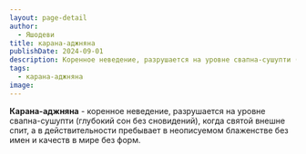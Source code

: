 ```yaml
---
layout: page-detail
author:
  - Яшодеви
title: карана-аджняна
publishDate: 2024-09-01
description: Коренное неведение, разрушается на уровне свапна-сушупти (глубокий сон без сновидений), когда святой внешне спит, а в действительности пребывает в неописуемом блаженстве без имен и качеств в мире без форм.
tags:
  - карана-аджняна
image:
---
```

**Карана-аджняна** - коренное неведение, разрушается на уровне свапна-сушупти (глубокий сон без сновидений), когда святой внешне спит, а в действительности пребывает в неописуемом блаженстве без имен и качеств в мире без форм.

